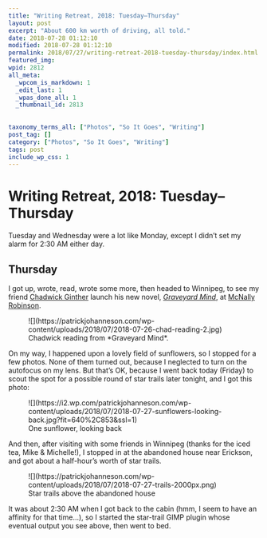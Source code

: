 ```yaml
---
title: "Writing Retreat, 2018: Tuesday–Thursday"
layout: post
excerpt: "About 600 km worth of driving, all told."
date: 2018-07-28 01:12:10
modified: 2018-07-28 01:12:10
permalink: 2018/07/27/writing-retreat-2018-tuesday-thursday/index.html
featured_img: 
wpid: 2812
all_meta: 
  _wpcom_is_markdown: 1
  _edit_last: 1
  _wpas_done_all: 1
  _thumbnail_id: 2813
  
  
taxonomy_terms_all: ["Photos", "So It Goes", "Writing"]
post_tag: []
category: ["Photos", "So It Goes", "Writing"]
tags: post
include_wp_css: 1
---
```


# Writing Retreat, 2018: Tuesday–Thursday

Tuesday and Wednesday were a lot like Monday, except I didn’t set my alarm for 2:30 AM either day.

Thursday
--------

I got up, wrote, read, wrote some more, then headed to Winnipeg, to see my friend [Chadwick Ginther](https://chadwickginther.com/) launch his new novel, [*Graveyard Mind*](https://chadwickginther.com/2018/07/17/graveyard-mind-ebook-release-day/), at [McNally Robinson](https://www.mcnallyrobinson.com).

<figure class="wp-block-image">![](https://patrickjohanneson.com/wp-content/uploads/2018/07/2018-07-26-chad-reading-2.jpg)<figcaption>Chadwick reading from *Graveyard Mind*.</figcaption></figure>On my way, I happened upon a lovely field of sunflowers, so I stopped for a few photos. None of them turned out, because I neglected to turn on the autofocus on my lens. But that’s OK, because I went back today (Friday) to scout the spot for a possible round of star trails later tonight, and I got this photo:

<figure class="wp-block-image">![](https://i2.wp.com/patrickjohanneson.com/wp-content/uploads/2018/07/2018-07-27-sunflowers-looking-back.jpg?fit=640%2C853&ssl=1)<figcaption>One sunflower, looking back</figcaption></figure>And then, after visiting with some friends in Winnipeg (thanks for the iced tea, Mike &amp; Michelle!), I stopped in at the abandoned house near Erickson, and got about a half-hour’s worth of star trails.

<figure class="wp-block-image">![](https://patrickjohanneson.com/wp-content/uploads/2018/07/2018-07-27-trails-2000px.png)<figcaption>Star trails above the abandoned house</figcaption></figure>It was about 2:30 AM when I got back to the cabin (hmm, I seem to have an affinity for that time…), so I started the star-trail GIMP plugin whose eventual output you see above, then went to bed.